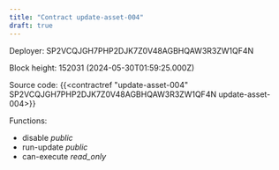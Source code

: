 ```yaml
---
title: "Contract update-asset-004"
draft: true
---
```

Deployer: SP2VCQJGH7PHP2DJK7Z0V48AGBHQAW3R3ZW1QF4N


 



Block height: 152031 (2024-05-30T01:59:25.000Z)

Source code: {{<contractref "update-asset-004" SP2VCQJGH7PHP2DJK7Z0V48AGBHQAW3R3ZW1QF4N update-asset-004>}}

Functions:

* disable _public_
* run-update _public_
* can-execute _read_only_
